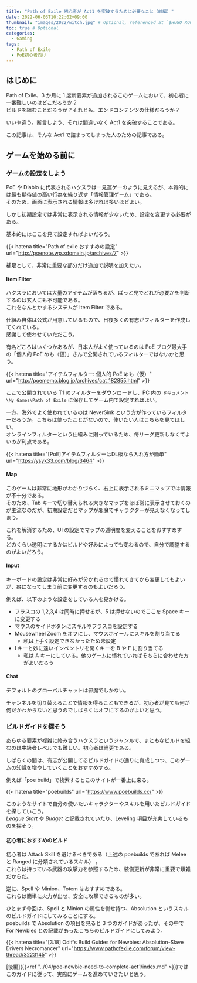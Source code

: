 ```yaml
---
title: "Path of Exile 初心者が Act1 を突破するために必要なこと（前編）"
date: 2022-06-03T10:22:02+09:00
thumbnail: "images/2022/witch.jpg" # Optional, referenced at `$HUGO_ROOT/static/images/thumbnail.jpg`
toc: true # Optional
categories:
  - Gaming
tags:
  - Path of Exile
  - PoE初心者向け
---
```


## はじめに

Path of Exile、3 か月に 1 度新要素が追加されるこのゲームにおいて、初心者に一番難しいのはどこだろうか？  
ビルドを組むことだろうか？それとも、エンドコンテンツの仕様だろうか？

いいや違う。断言しよう、それは間違いなく Act1 を突破することである。

この記事は、そんな Act1 で詰まってしまった人のための記事である。

## ゲームを始める前に

### ゲームの設定をしよう

PoE や Diablo に代表されるハクスラは一見運ゲーのように見えるが、本質的には最も期待値の高い行為を繰り返す「情報管理ゲーム」である。  
そのため、画面に表示される情報は多ければ多いほどよい。

しかし初期設定では非常に表示される情報が少ないため、設定を変更する必要がある。

基本的にはここを見て設定すればよいだろう。

{{< hatena title="Path of exile おすすめの設定" url="http://poenote.wp.xdomain.jp/archives/7" >}}

補足として、非常に重要な部分だけ追加で説明を加えたい。

#### Item Filter

ハクスラにおいては大量のアイテムが落ちるが、ぱっと見でどれが必要かを判断するのは玄人にも不可能である。  
これをなんとかするシステムが Item Filter である。

仕組み自体は公式が用意しているもので、日夜多くの有志がフィルターを作成してくれている。  
感謝して使わせていただこう。

有名どころはいくつかあるが、日本人がよく使っているのは PoE ブログ最大手の「個人的 PoE めも（仮）」さんで公開されているフィルターではないかと思う。

{{< hatena title="アイテムフィルター: 個人的 PoE めも（仮）" url="http://poememo.blog.jp/archives/cat_182855.html" >}}

ここで公開されている T1 のフィルターをダウンロードし、PC 内の `ドキュメント\My Games\Path of Exile` に保存してゲーム内で設定すればよい。

一方、海外でよく使われているのは NeverSink という方が作っているフィルターだろうか。こちらは使ったことがないので、使いたい人はこちらを見てほしい。  
オンラインフィルターという仕組みに則っているため、毎リーグ更新しなくてよいのが利点である。

{{< hatena title="[PoE]アイテムフィルターはDL版なら入れ方が簡単" url="https://ysyk33.com/blog/3464" >}}

#### Map

このゲームは非常に地形がわかりづらく、右上に表示されるミニマップでは情報が不十分である。  
そのため、Tab キーで切り替えられる大きなマップをほぼ常に表示させておくのが主流なのだが、初期設定だとマップが邪魔でキャラクターが見えなくなってしまう。

これを解消するため、UI の設定でマップの透明度を変えることをおすすめする。  
どのくらい透明にするかはビルドや好みによっても変わるので、自分で調整するのがよいだろう。

#### Input

キーボードの設定は非常に好みが分かれるので慣れてきてから変更してもよいが、癖になってしまう前に変更するのもよいだろう。

例えば、以下のような設定をしている人を見かける。

- フラスコの 1,2,3,4 は同時に押せるが、5 は押せないのでここを Space キーに変更する
- マウスのサイドボタンにスキルやフラスコを設定する
- Mousewheel Zoom をオフにし、マウスホイールにスキルを割り当てる
  - 私は上手く設定できなかったため未設定
- I キーと妙に遠いインベントリを開くキーを B や F に割り当てる
  - 私は A キーにしている。他のゲームに慣れていればそちらに合わせた方がよいだろう

#### Chat

デフォルトのグローバルチャットは邪魔でしかない。

チャンネルを切り替えることで情報を得ることもできるが、初心者が見ても何が何だかわからないと思うのでしばらくはオフにするのがよいと思う。

### ビルドガイドを探そう

あらゆる要素が複雑に絡み合うハクスラというジャンルで、まともなビルドを組むのは中級者レベルでも難しい。初心者は尚更である。

しばらくの間は、有志が公開してるビルドガイドの通りに育成しつつ、このゲームの知識を増やしていくことをおすすめする。

例えば「poe build」で検索するとこのサイトが一番上に来る。

{{< hatena title="poebuilds" url="https://www.poebuilds.cc/" >}}

このようなサイトで自分の使いたいキャラクターやスキルを用いたビルドガイドを探していこう。  
_League Start_ や _Budget_ と記載されていたり、Leveling 項目が充実しているものを探そう。

#### 初心者におすすめのビルド

初心者は Attack Skill を避けるべきである（上述の poebuilds であれば Melee と Ranged に分類されているスキル） 。  
これらは持っている武器の攻撃力を参照するため、装備更新が非常に重要で煩雑だからだ。

逆に、Spell や Minion、Totem はおすすめである。  
これらは簡単に火力が出せ、安全に攻撃できるものが多い。

ひとまず今回は、Spell と Minion の属性を併せ持つ、Absolution というスキルのビルドガイドにしてみることにする。  
poebuilds で Absolution の項目を見ると 3 つのガイドがあったが、その中で For Newbies との記載があったこちらのビルドガイドにしてみよう。

{{< hatena title="[3.18] Odif's Build Guides for Newbies: Absolution-Slave Drivers Necromancer" url="https://www.pathofexile.com/forum/view-thread/3223145" >}}

[後編]({{<ref "../04/poe-newbie-need-to-complete-act1/index.md" >}})ではこのガイドに従って、実際にゲームを進めていきたいと思う。
